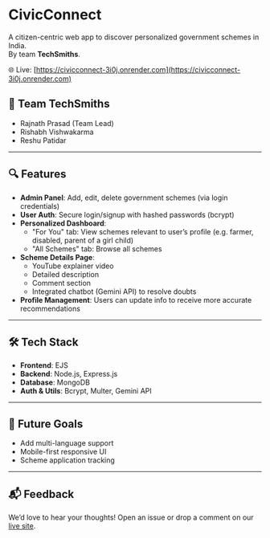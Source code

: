 # CivicConnect

A citizen-centric web app to discover personalized government schemes in India.  
By team **TechSmiths**.

🌐 Live: [https://civicconnect-3i0j.onrender.com](https://civicconnect-3i0j.onrender.com)

## 👥 Team TechSmiths
- Rajnath Prasad (Team Lead)
- Rishabh Vishwakarma
- Reshu Patidar

---

## 🔍 Features

- **Admin Panel**: Add, edit, delete government schemes (via login credentials)
- **User Auth**: Secure login/signup with hashed passwords (bcrypt)
- **Personalized Dashboard**:
  - "For You" tab: View schemes relevant to user’s profile (e.g. farmer, disabled, parent of a girl child)
  - "All Schemes" tab: Browse all schemes
- **Scheme Details Page**:
  - YouTube explainer video
  - Detailed description
  - Comment section
  - Integrated chatbot (Gemini API) to resolve doubts
- **Profile Management**: Users can update info to receive more accurate recommendations

---

## 🛠️ Tech Stack

- **Frontend**: EJS
- **Backend**: Node.js, Express.js
- **Database**: MongoDB
- **Auth & Utils**: Bcrypt, Multer, Gemini API

---

## 🚀 Future Goals

- Add multi-language support
- Mobile-first responsive UI
- Scheme application tracking

---

## 📬 Feedback

We’d love to hear your thoughts! Open an issue or drop a comment on our [live site](https://civicconnect-3i0j.onrender.com).